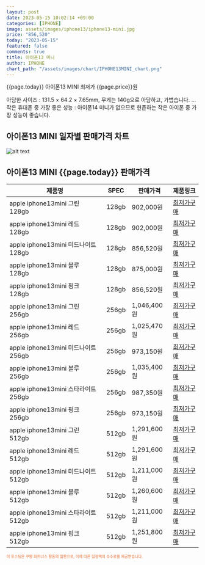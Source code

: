 ```yaml
---
layout: post
date: 2023-05-15 10:02:14 +09:00
categories: [IPHONE]
image: assets/images/iphone13/iphone13-mini.jpg
price: "856,520"
today: "2023-05-15"
featured: false
comments: true
title: 아이폰13 미니
author: IPHONE
chart_path: "/assets/images/chart/IPHONE13MINI_chart.png"
---
```


{{page.today}} 아이폰13 MINI 최저가 {{page.price}}원

아담한 사이즈 : 131.5 × 64.2 × 7.65mm, 무게는 140g으로 아담하고, 가볍습니다. ...
작은 휴대폰 중 가장 좋은 성능 : 아이폰14 미니가 없으므로 현존하는 작은 아이폰 중 가장 성능이 좋습니다.

## 아이폰13 MINI  일자별 판매가격 차트
![alt text]({{page.chart_path}} "아이폰13 MINI 판매가격 차트")

## 아이폰13 MINI  {{page.today}} 판매가격
<main>
<table id="rwd-table-large">
  <thead>
    <tr>
      <th>제품명</th>
      <th>SPEC</th>
      <th>판매가격</th>
      <th>제품링크</th>
    </tr>
  </thead>
  <tbody><tr>
        <td>apple iphone13mini 그린 128gb </td>
        <td>128gb</td>
        <td>902,000원</td>
        <td><a href='https://link.coupang.com/a/SOVOH' target='_blank'>최저가구매</a></td>
        </tr><tr>
        <td>apple iphone13mini 레드 128gb </td>
        <td>128gb</td>
        <td>902,000원</td>
        <td><a href='https://link.coupang.com/a/SOVSa' target='_blank'>최저가구매</a></td>
        </tr><tr>
        <td>apple iphone13mini 미드나이트 128gb </td>
        <td>128gb</td>
        <td>856,520원</td>
        <td><a href='https://link.coupang.com/a/SOVVe' target='_blank'>최저가구매</a></td>
        </tr><tr>
        <td>apple iphone13mini 블루 128gb </td>
        <td>128gb</td>
        <td>875,000원</td>
        <td><a href='https://link.coupang.com/a/SOVXj' target='_blank'>최저가구매</a></td>
        </tr><tr>
        <td>apple iphone13mini 핑크 128gb </td>
        <td>128gb</td>
        <td>856,520원</td>
        <td><a href='https://link.coupang.com/a/SOVY5' target='_blank'>최저가구매</a></td>
        </tr><tr>
        <td>apple iphone13mini 그린 256gb </td>
        <td>256gb</td>
        <td>1,046,400원</td>
        <td><a href='https://link.coupang.com/a/SQ75I' target='_blank'>최저가구매</a></td>
        </tr><tr>
        <td>apple iphone13mini 레드 256gb </td>
        <td>256gb</td>
        <td>1,025,470원</td>
        <td><a href='https://link.coupang.com/a/SQ7fL' target='_blank'>최저가구매</a></td>
        </tr><tr>
        <td>apple iphone13mini 미드나이트 256gb </td>
        <td>256gb</td>
        <td>973,150원</td>
        <td><a href='https://link.coupang.com/a/SQ7tt' target='_blank'>최저가구매</a></td>
        </tr><tr>
        <td>apple iphone13mini 블루 256gb </td>
        <td>256gb</td>
        <td>1,035,400원</td>
        <td><a href='https://link.coupang.com/a/SQ7CP' target='_blank'>최저가구매</a></td>
        </tr><tr>
        <td>apple iphone13mini 스타라이트 256gb </td>
        <td>256gb</td>
        <td>987,350원</td>
        <td><a href='https://link.coupang.com/a/SQ7JQ' target='_blank'>최저가구매</a></td>
        </tr><tr>
        <td>apple iphone13mini 핑크 256gb </td>
        <td>256gb</td>
        <td>973,150원</td>
        <td><a href='https://link.coupang.com/a/SQ7Sb' target='_blank'>최저가구매</a></td>
        </tr><tr>
        <td>apple iphone13mini 그린 512gb </td>
        <td>512gb</td>
        <td>1,291,600원</td>
        <td><a href='https://link.coupang.com/a/SOWgL' target='_blank'>최저가구매</a></td>
        </tr><tr>
        <td>apple iphone13mini 레드 512gb </td>
        <td>512gb</td>
        <td>1,291,600원</td>
        <td><a href='https://link.coupang.com/a/SOWja' target='_blank'>최저가구매</a></td>
        </tr><tr>
        <td>apple iphone13mini 미드나이트 512gb </td>
        <td>512gb</td>
        <td>1,211,000원</td>
        <td><a href='https://link.coupang.com/a/SOWk0' target='_blank'>최저가구매</a></td>
        </tr><tr>
        <td>apple iphone13mini 블루 512gb </td>
        <td>512gb</td>
        <td>1,260,600원</td>
        <td><a href='https://link.coupang.com/a/SOWmC' target='_blank'>최저가구매</a></td>
        </tr><tr>
        <td>apple iphone13mini 스타라이트 512gb </td>
        <td>512gb</td>
        <td>1,211,000원</td>
        <td><a href='https://link.coupang.com/a/SOWoP' target='_blank'>최저가구매</a></td>
        </tr><tr>
        <td>apple iphone13mini 핑크 512gb </td>
        <td>512gb</td>
        <td>1,251,800원</td>
        <td><a href='https://link.coupang.com/a/SOWqA' target='_blank'>최저가구매</a></td>
        </tr></tbody>
</table>
</main>
<div style="color:#e56a2c;font-size: 0.7em;" >
이 포스팅은 쿠팡 파트너스 활동의 일환으로, 이에 따른 일정액의 수수료를 제공받습니다.
</div>
